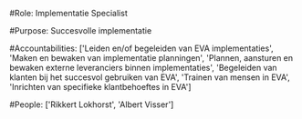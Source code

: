 #Role: Implementatie Specialist 

#Purpose: Succesvolle implementatie 

#Accountabilities: ['Leiden en/of begeleiden van EVA implementaties', 'Maken en bewaken van implementatie planningen', 'Plannen, aansturen en bewaken externe leveranciers binnen implementaties', 'Begeleiden van klanten bij het succesvol gebruiken van EVA', 'Trainen van mensen in EVA', 'Inrichten van specifieke klantbehoeftes in EVA'] 

#People: ['Rikkert Lokhorst', 'Albert Visser']